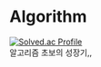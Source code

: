# Algorithm

[![Solved.ac Profile](http://mazassumnida.wtf/api/v2/generate_badge?boj=steadilyworked)](https://solved.ac/steadilyworked/)<br />
알고리즘 초보의 성장기,,
